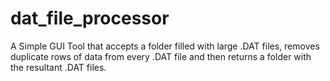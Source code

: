 # dat_file_processor
A Simple GUI Tool that accepts a folder filled with large .DAT files, removes duplicate rows of data from every .DAT file and then returns a folder with the resultant .DAT files.
